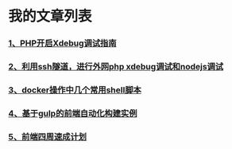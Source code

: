 # 我的文章列表

### [1、PHP开启Xdebug调试指南](https://www.jianshu.com/p/53a9064cb4e7)
### [2、利用ssh隧道，进行外网php xdebug调试和nodejs调试](https://www.jianshu.com/p/2d608c48ce73)
### [3、docker操作中几个常用shell脚本](https://www.jianshu.com/p/f82351669d75)
### [4、基于gulp的前端自动化构建实例](https://www.jianshu.com/p/31cdbecc488d)
### [5、前端四周速成计划](https://www.jianshu.com/p/e0601e813afa)



